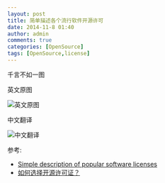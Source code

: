 ```yaml
---
layout: post
title: 简单描述各个流行软件开源许可
date: 2014-11-8 01:40
author: admin
comments: true
categories: [OpenSource]
tags: [OpenSource,license]
---
```


千言不如一图

英文原图

![英文原图](http://i1288.photobucket.com/albums/b484/waylau/waylau%20blog/open-source-licenses-en_zps6ed423c7.png)

中文翻译

![中文翻译](http://i1288.photobucket.com/albums/b484/waylau/waylau%20blog/open-zh_zps559a48ab.jpg)

参考:

* [Simple description of popular software licenses](http://paulmillr.com/posts/simple-description-of-popular-software-licenses/)
* [如何选择开源许可证？](http://blog.csdn.net/wadefelix/article/details/6384317)